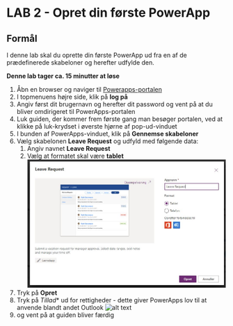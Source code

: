 # LAB 2 - Opret din første PowerApp

## Formål

I denne lab skal du oprette din første PowerApp ud fra en af de prædefinerede skabeloner og herefter udfylde den.

**Denne lab tager ca. 15 minutter at løse**

1. Åbn en browser og naviger til [Powerapps-portalen](https://www.powerapps.com)
2. I topmenuens højre side, klik på **log på** 
3. Angiv først dit brugernavn og herefter dit password og vent på at du bliver omdirigeret til PowerApps-portalen
4. Luk guiden, der kommer frem første gang man besøger portalen, ved at klikke på luk-krydset i øverste hjørne af pop-ud-vinduet
5. I bunden af PowerApps-vinduet, klik på **Gennemse skabeloner**
6. Vælg skabelonen **Leave Request** og udfyld med følgende data:
   1. Angiv navnet **Leave Request**
   2. Vælg at formatet skal være **tablet**
   ![alt text](https://github.com/cosharedk/PowerPlatformIPraksis/blob/main/labs/Images/LeaveRequest.JPG?raw=true)
7. Tryk på **Opret** 
8. Tryk på *Tillad** ud for rettigheder - dette giver PowerApps lov til at anvende blandt andet Outlook
   ![alt text](https://github.com/cosharedk/PowerPlatformIPraksis/blob/main/labs/Images/2-permissions.JPG?raw=true)
9.  og vent på at guiden bliver færdig